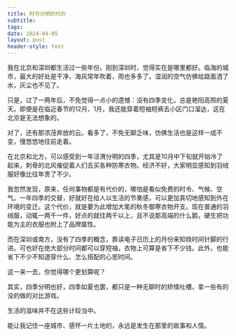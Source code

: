 ```yaml
---
title: 时令分明的代价
subtitle: 
tags: 
date: 2024-04-05
layout: post
header-style: text
---
```


我在北京和深圳都生活过一些年份。刚到深圳时，觉得实在是哪里都好。临海的城市，最大的好处是干净，海风常年吹着，雨也多多了。湿润的空气仿佛给路面洒了水，灰尘也不见了。

只是，过了一两年后，不免觉得一点小的遗憾：没有四季变化，总是艳阳高照的夏天。即便是在临近春节的12月、1月，我还能穿着短袖短裤去小区门口溜达，这在北京是无法想象的。

对了，还有那浓茂奔放的云。看多了，不免无聊乏味，仿佛生活也是这样一成不变，慢悠悠地往前走着。

在北京和北方，可以感受到一年泾渭分明的四季，尤其是10月中下旬就开始冷了起来，刺骨的北风催促着人们去买各种防寒衣物。经济不好，大家明显感知到羽绒服好像比往年贵了不少。

我忽然发现，原来，任何事物都是有代价的，哪怕是看似免费的时令、气候、空气。一年四季的交替，好就好在给人以生活的节奏感，可以更加真切地感知到外在环境的变迁。这个代价，就是要为此增加大笔的秋冬御寒衣物开支。现在普通的羽绒服，动辄一两千一件，好点的就往两千以上，且不说那高端的什么鹅，硬生把功能为主的衣服也附上了品牌属性。

而在深圳或南方，没有了四季的概念，靠读电子日历上的月份来知晓时间针脚的行进。可也好在绝大部分时间都可以穿短袖，衣物上可算是省下不少钱。此外，也能省下不少不知道穿什么、怎么搭配的心思时间。

这一来一去，你觉得哪个更划算呢？

其实，四季分明也好，四季如夏也罢，都只是一种无聊时的矫情吐槽，拿一些有的没的做的对比游戏。

生活的滋味并不在这些计较当中。

能让我记住一座城市、感怀一片土地的，永远是发生在那里的故事和人情。